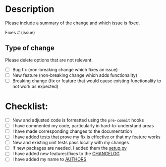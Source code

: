 # Description

Please include a summary of the change and which issue is fixed.

Fixes # (issue)

## Type of change

Please delete options that are not relevant.

- [ ] Bug fix (non-breaking change which fixes an issue)
- [ ] New feature (non-breaking change which adds functionality)
- [ ] Breaking change (fix or feature that would cause existing functionality to not work as expected)

# Checklist:

- [ ] New and adjusted code is formatted using the `pre-commit` hooks
- [ ] I have commented my code, particularly in hard-to-understand areas
- [ ] I have made corresponding changes to the documentation
- [ ] I have added tests that prove my fix is effective or that my feature works
- [ ] New and existing unit tests pass locally with my changes
- [ ] If new packages are needed, I added them the [setup.py](https://github.com/oemof/oemof-tabular/blob/dev/setup.py#L67-L80)
- [ ] I have added new features/fixes to the [CHANGELOG](https://github.com/oemof/oemof-tabular/tree/dev/CHANGELOG.rst)
- [ ] I have added my name to [AUTHORS]((https://github.com/oemof/oemof-tabular/tree/dev/AUTHORS.rst)
)
